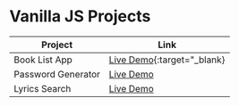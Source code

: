 # Vanilla JS Projects

| Project            | Link                                                                                           |
| ------------------ | ---------------------------------------------------------------------------------------------- |
| Book List App      | [Live Demo](https://booklistproject.netlify.app/){:target="\_blank}                            |
| Password Generator | <html><a href="https://passwordgeneratorapp.netlify.app/" target="_blank">Live Demo</a></html> |
| Lyrics Search      | <html><a href="https://lyrics-search-project.netlify.app" target="_blank">Live Demo</a></html> |
